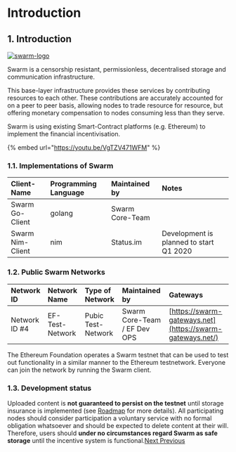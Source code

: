 # Introduction

## 1. Introduction

[![swarm-logo](https://swarm-guide.readthedocs.io/en/latest/_images/swarm.png)](https://swarm-guide.readthedocs.io/en/latest/_images/swarm.png)

Swarm is a censorship resistant, permissionless, decentralised storage and communication infrastructure.

This base-layer infrastructure provides these services by contributing resources to each other. These contributions are accurately accounted for on a peer to peer basis, allowing nodes to trade resource for resource, but offering monetary compensation to nodes consuming less than they serve.

Swarm is using existing Smart-Contract platforms \(e.g. Ethereum\) to implement the financial incentivisation.

{% embed url="https://youtu.be/VgTZV471WFM" %}



### 1.1. Implementations of Swarm

| Client-Name | Programming Language | Maintained by | Notes |
| :--- | :--- | :--- | :--- |
| Swarm Go-Client | golang | Swarm Core-Team |  |
| Swarm Nim-Client | nim | Status.im | Development is planned to start Q1 2020 |

### 1.2. Public Swarm Networks

| Network ID | Network Name | Type of Network | Maintained by | Gateways |
| :--- | :--- | :--- | :--- | :--- |
| Network ID \#4 | EF-Test-Network | Pubic Test-Network | Swarm Core-Team / EF Dev OPS | [https://swarm-gateways.net](https://swarm-gateways.net/) |

The Ethereum Foundation operates a Swarm testnet that can be used to test out functionality in a similar manner to the Ethereum testnetwork. Everyone can join the network by running the Swarm client.

### 1.3. Development status

Uploaded content is **not guaranteed to persist on the testnet** until storage insurance is implemented \(see [Roadmap](https://github.com/orgs/ethersphere/projects/8) for more details\). All participating nodes should consider participation a voluntary service with no formal obligation whatsoever and should be expected to delete content at their will. Therefore, users should **under no circumstances regard Swarm as safe storage** until the incentive system is functional.[Next ](https://swarm-guide.readthedocs.io/en/latest/architecture.html)[ Previous](https://swarm-guide.readthedocs.io/en/latest/index.html)  


